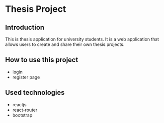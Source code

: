 # Thesis Project

## Introduction

This is thesis application for university students. It is a web application that allows users to create and share their own thesis projects.

## How to use this project

- login
- register page

## Used technologies

- reactjs
- react-router
- bootstrap
